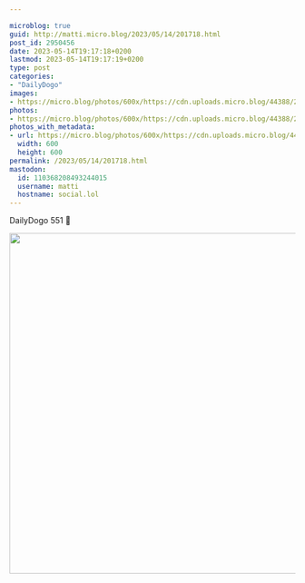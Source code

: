 ```yaml
---

microblog: true
guid: http://matti.micro.blog/2023/05/14/201718.html
post_id: 2950456
date: 2023-05-14T19:17:18+0200
lastmod: 2023-05-14T19:17:19+0200
type: post
categories:
- "DailyDogo"
images:
- https://micro.blog/photos/600x/https://cdn.uploads.micro.blog/44388/2023/568d63fc8a.jpg
photos:
- https://micro.blog/photos/600x/https://cdn.uploads.micro.blog/44388/2023/568d63fc8a.jpg
photos_with_metadata:
- url: https://micro.blog/photos/600x/https://cdn.uploads.micro.blog/44388/2023/568d63fc8a.jpg
  width: 600
  height: 600
permalink: /2023/05/14/201718.html
mastodon:
  id: 110368208493244015
  username: matti
  hostname: social.lol
---
```

DailyDogo 551 🐶

<img src="https://micro.blog/photos/600x/https://blog.martin-haehnel.de/uploads/2023/568d63fc8a.jpg" width="600" height="600" alt="" />
